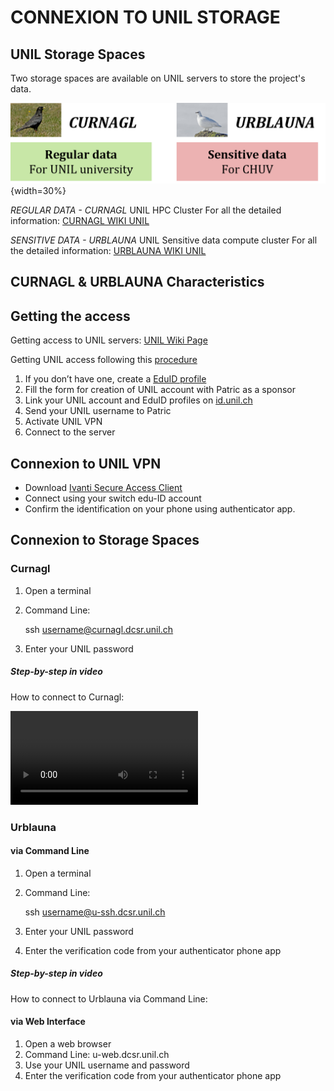 ﻿


# CONNEXION TO UNIL STORAGE

## UNIL Storage Spaces

Two storage spaces are available on UNIL servers to store the project's data.

![2stor](img/2storage.png){width=30%}


*REGULAR DATA - CURNAGL*
UNIL HPC Cluster
For all the detailed information: [CURNAGL WIKI UNIL](https://wiki.unil.ch/ci/books/high-performance-computing-hpc/page/curnagl)


*SENSITIVE DATA - URBLAUNA* 
UNIL Sensitive data compute cluster
For all the detailed information: [URBLAUNA WIKI UNIL](https://wiki.unil.ch/ci/books/high-performance-computing-hpc/page/urblauna)

## CURNAGL & URBLAUNA Characteristics




## Getting the access

Getting access to UNIL servers: [UNIL Wiki Page](https://wiki.unil.ch/ci/books/high-performance-computing-hpc/page/how-to-access-the-clusters) 

Getting UNIL access following this [procedure](https://wiki.unil.ch/ci/books/high-performance-computing-hpc/page/providing-access-to-external-collaborators)
1. If you don’t have one, create a [EduID profile](https://login.eduid.ch/idp/profile/SAML2/Redirect/SSO?execution=e1s2)
2. Fill the form for creation of UNIL account with Patric as a sponsor 
3. Link your UNIL account and EduID profiles on [id.unil.ch](https://id.unil.ch/)
4. Send your UNIL username to Patric
5. Activate UNIL VPN
6. Connect to the server

## Connexion to UNIL VPN

- Download [Ivanti Secure Access Client](https://www.ivanti.com/products/secure-unified-client)  
- Connect using your switch edu-ID account  
- Confirm the identification on your phone using authenticator app.

## Connexion to Storage Spaces

### Curnagl  

1. Open a terminal
2. Command Line:

	ssh username@curnagl.dcsr.unil.ch
3. Enter your UNIL password

##### Step-by-step in video 

How to connect to Curnagl:

![type:video](./tutos_videos/Tuto_Connexion_Curnagl_UNIL.mp4)


### Urblauna 

#### via Command Line
1. Open a terminal
2. Command Line:

	ssh username@u-ssh.dcsr.unil.ch

3. Enter your UNIL password
4. Enter the verification code from your authenticator phone app

##### Step-by-step in video 

How to connect to Urblauna via Command Line:


#### via Web Interface

1. Open a web browser
2. Command Line:
	u-web.dcsr.unil.ch
3. Use your UNIL username and password
4. Enter the verification code from your authenticator phone app



